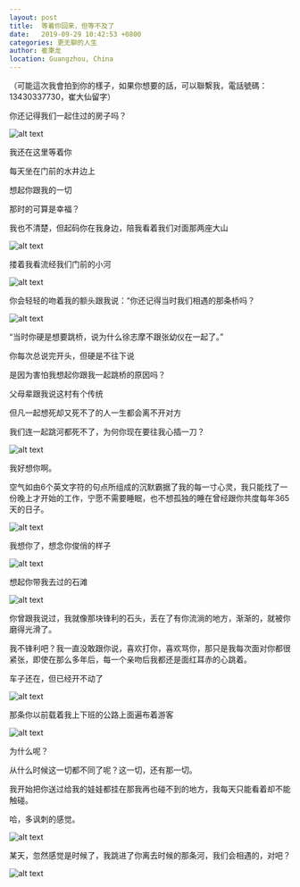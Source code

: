```yaml
---
layout: post
title:  等着你回来，但等不及了
date:   2019-09-29 10:42:53 +0800
categories: 更无聊的人生
author: 崔秉龙
location: Guangzhou, China
---
```



（可能這次我會拍到你的樣子，如果你想要的話，可以聯繫我，電話號碼：13430337730，崔大仙留字）

你还记得我们一起住过的房子吗？

![alt text](/photo/InPost/Boring/2019-09-29/image.png)

我还在这里等着你

每天坐在门前的水井边上

想起你跟我的一切

那时的可算是幸福？

我也不清楚，但起码你在我身边，陪我看着我们对面那两座大山

![alt text](/photo/InPost/Boring/2019-09-29/image-1.png)

搂着我看流经我们门前的小河

![alt text](/photo/InPost/Boring/2019-09-29/image-2.png)

你会轻轻的吻着我的额头跟我说：“你还记得当时我们相遇的那条桥吗？

![alt text](/photo/InPost/Boring/2019-09-29/image-3.png)

“当时你硬是想要跳桥，说为什么徐志摩不跟张幼仪在一起了。”

你每次总说完开头，但硬是不往下说

是因为害怕我想起你跟我一起跳桥的原因吗？

父母辈跟我说这村有个传统

但凡一起想死却又死不了的人一生都会离不开对方

我们连一起跳河都死不了，为何你现在要往我心插一刀？

![alt text](/photo/InPost/Boring/2019-09-29/image-4.png)

我好想你啊。

空气如由6个英文字符的句点所组成的沉默霸据了我的每一寸心灵，我只能找了一份晚上才开始的工作，宁愿不需要睡眠，也不想孤独的睡在曾经跟你共度每年365天的日子。

![alt text](/photo/InPost/Boring/2019-09-29/image-5.png)

我想你了，想念你俊俏的样子

![alt text](/photo/InPost/Boring/2019-09-29/image-6.png)

想起你带我去过的石滩

![alt text](/photo/InPost/Boring/2019-09-29/image-7.png)

你曾跟我说过，我就像那块锋利的石头，丢在了有你流淌的地方，渐渐的，就被你磨得光滑了。

我不锋利吧？我一直没敢跟你说，喜欢打你，喜欢骂你，那只是我每次面对你都很紧张，即使在那么多年后，每一个亲吻后我都还是面红耳赤的心跳着。

车子还在，但已经开不动了

![alt text](/photo/InPost/Boring/2019-09-29/image-8.png)

那条你以前载着我上下班的公路上面遍布着游客

![alt text](/photo/InPost/Boring/2019-09-29/image-9.png)

为什么呢？

从什么时候这一切都不同了呢？这一切，还有那一切。

我开始把你送过给我的娃娃都挂在那我再也碰不到的地方，我每天只能看着却不能触碰。

哈，多讽刺的感觉。

![alt text](/photo/InPost/Boring/2019-09-29/image-10.png)

某天，忽然感觉是时候了，我跳进了你离去时候的那条河，我们会相遇的，对吧？

![alt text](/photo/InPost/Boring/2019-09-29/image-11.png)

